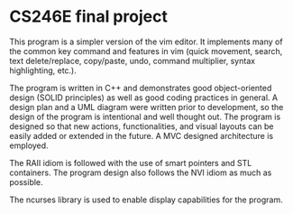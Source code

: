 # CS246E final project

This program is a simpler version of the vim editor. It implements many of the common key command and features in vim (quick movement, search, text delete/replace, copy/paste, undo, command multiplier, syntax highlighting, etc.).

The program is written in C++ and demonstrates good object-oriented design (SOLID principles) as well as good coding practices in general. A design plan and a UML diagram were written prior to development, so the design of the program is intentional and well thought out. The program is designed so that new actions, functionalities, and visual layouts can be easily added or extended in the future. A MVC designed architecture is employed.

The RAII idiom is followed with the use of smart pointers and STL containers. The program design also follows the NVI idiom as much as possible.

The ncurses library is used to enable display capabilities for the program.
